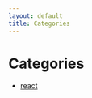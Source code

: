 ```yaml
---
layout: default
title: Categories
---
```


<div class="post">
  <h1 class="pageTitle">Categories</h1>
  <ul>
    <li><a href="./react">react</a></li>
  </ul>
</div>
